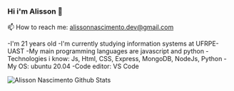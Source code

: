 ### Hi i'm Alisson 👋

📫 How to reach me: alissonnascimento.dev@gmail.com

-I'm 21 years old
-I'm currently studying information systems at UFRPE-UAST
-My main programming languages are javascript and python
-Technologies i know: Js, Html, CSS, Express, MongoDB, NodeJs, Python
-My OS: ubuntu 20.04
-Code editor: VS Code

![Alisson Nascimento Github Stats](https://github-readme-stats.vercel.app/api?username=AlissonGrn&show_icons=true&title_color=fff&icon_color=79ff97&text_color=9f9f9f&bg_color=151515)
